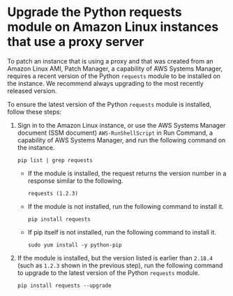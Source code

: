 # Upgrade the Python requests module on Amazon Linux instances that use a proxy server<a name="sysman-proxy-with-ssm-agent-al-python-requests"></a>

To patch an instance that is using a proxy and that was created from an Amazon Linux AMI, Patch Manager, a capability of AWS Systems Manager, requires a recent version of the Python `requests` module to be installed on the instance\. We recommend always upgrading to the most recently released version\.

To ensure the latest version of the Python `requests` module is installed, follow these steps:

1. Sign in to the Amazon Linux instance, or use the AWS Systems Manager document \(SSM document\) `AWS-RunShellScript` in Run Command, a capability of AWS Systems Manager, and run the following command on the instance\. 

   ```
   pip list | grep requests
   ```
   + If the module is installed, the request returns the version number in a response similar to the following\.

     ```
     requests (1.2.3)
     ```
   + If the module is not installed, run the following command to install it\.

     ```
     pip install requests
     ```
   + If pip itself is not installed, run the following command to install it\.

     ```
     sudo yum install -y python-pip
     ```

1. If the module is installed, but the version listed is earlier than `2.18.4` \(such as `1.2.3` shown in the previous step\), run the following command to upgrade to the latest version of the Python `requests` module\.

   ```
   pip install requests --upgrade
   ```